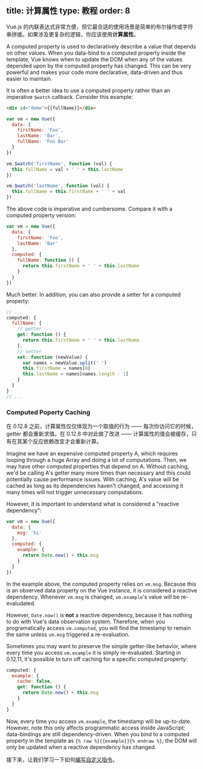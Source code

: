 title: 计算属性
type: 教程
order: 8
---

Vue.js 的内联表达式非常方便，但它最合适的使用场景是简单的布尔操作或字符串拼接。如果涉及更复杂的逻辑，你应该使用**计算属性**。

A computed property is used to declaratively describe a value that depends on other values. When you data-bind to a computed property inside the template, Vue knows when to update the DOM when any of the values depended upon by the computed property has changed. This can be very powerful and makes your code more declarative, data-driven and thus easier to maintain.

It is often a better idea to use a computed property rather than an imperative `$watch` callback. Consider this example:

``` html
<div id="demo">{{fullName}}</div>
```

``` js
var vm = new Vue({
  data: {
    firstName: 'Foo',
    lastName: 'Bar',
    fullName: 'Foo Bar'
  }
})

vm.$watch('firstName', function (val) {
  this.fullName = val + ' ' + this.lastName
})

vm.$watch('lastName', function (val) {
  this.fullName = this.firstName + ' ' + val
})
```

The above code is imperative and cumbersome. Compare it with a computed property version:

``` js
var vm = new Vue({
  data: {
    firstName: 'Foo',
    lastName: 'Bar'
  },
  computed: {
    fullName: function () {
      return this.firstName + ' ' + this.lastName
    }
  }
})
```

Much better. In addition, you can also provide a setter for a computed property:

``` js
// ...
computed: {
  fullName: {
    // getter
    get: function () {
      return this.firstName + ' ' + this.lastName
    },
    // setter
    set: function (newValue) {
      var names = newValue.split(' ')
      this.firstName = names[0]
      this.lastName = names[names.length - 1]
    }
  }
}
// ...
```

### Computed Poperty Caching

在 0.12.8 之前，计算属性仅仅体现为一个取值的行为 —— 每次你访问它的时候，getter 都会重新求值。在 0.12.8 中对此做了改进 —— 计算属性的值会被缓存，只有在其某个反应依赖改变才会重新计算。

Imagine we have an expensive computed property A, which requires looping through a huge Array and doing a lot of computations. Then, we may have other computed properties that depend on A. Without caching, we'd be calling A's getter many more times than necessary and this could potentially cause performance issues. With caching, A's value will be cached as long as its dependencies haven't changed, and accessing it many times will not trigger unnecessary computations.

However, it is important to understand what is considered a "reactive dependency":

``` js
var vm = new Vue({
  data: {
    msg: 'hi'
  },
  computed: {
    example: {
      return Date.now() + this.msg
    }
  }
})
```

In the example above, the computed property relies on `vm.msg`. Because this is an observed data property on the Vue instance, it is considered a reactive dependency. Whenever `vm.msg` is changed, `vm.example`'s value will be re-evaludated.

However, `Date.now()` is **not** a reactive dependency, because it has nothing to do with Vue's data observation system. Therefore, when you programatically access `vm.computed`, you will find the timestamp to remain the same unless `vm.msg` triggered a re-evaluation.

Sometimes you may want to preserve the simple getter-like behavior, where every time you access `vm.example` it is simply re-evaluated. Starting in 0.12.11, it's possible to turn off caching for a specific computed property:

``` js
computed: {
  example: {
    cache: false,
    get: function () {
      return Date.now() + this.msg
    }
  }
}
```

Now, every time you access `vm.example`, the timestamp will be up-to-date. However, note this only affects programmatic access inside JavaScript; data-bindings are still dependency-driven. When you bind to a computed property in the template as `{% raw %}{{example}}{% endraw %}`, the DOM will only be updated when a reactive dependency has changed.

接下来，让我们学习一下如何[编写自定义指令](../guide/custom-directive.html)。
